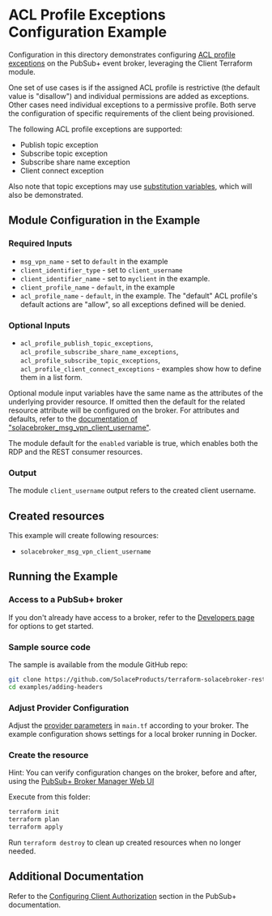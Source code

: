 # ACL Profile Exceptions Configuration Example

Configuration in this directory demonstrates configuring [ACL profile exceptions](https://docs.solace.com/Security/Managing-Access-Control-Lists.htm) on the PubSub+ event broker, leveraging the Client Terraform module.

One set of use cases is if the assigned ACL profile is restrictive (the default value is "disallow") and individual permissions are added as exceptions. Other cases need individual exceptions to a permissive profile. Both serve the configuration of specific requirements of the client being provisioned.

The following ACL profile exceptions are supported:
* Publish topic exception
* Subscribe topic exception
* Subscribe share name exception
* Client connect exception

Also note that topic exceptions may use [substitution variables](https://docs.solace.com/Security/Granting-Clients-Access.htm#Using), which will also be demonstrated.

## Module Configuration in the Example

### Required Inputs

* `msg_vpn_name` - set to `default` in the example
* `client_identifier_type` - set to `client_username`
* `client_identifier_name` - set to `myclient` in the example.
* `client_profile_name` - `default`, in the example
* `acl_profile_name` - `default`, in the example. The "default" ACL profile's default actions are "allow", so all exceptions defined will be denied.

### Optional Inputs

* `acl_profile_publish_topic_exceptions`, `acl_profile_subscribe_share_name_exceptions`, `acl_profile_subscribe_topic_exceptions`, `acl_profile_client_connect_exceptions` - examples show how to define them in a list form.

Optional module input variables have the same name as the attributes of the underlying provider resource. If omitted then the default for the related resource attribute will be configured on the broker. For attributes and defaults, refer to the [documentation of "solacebroker_msg_vpn_client_username"](https://registry.terraform.io/providers/SolaceProducts/solacebroker/latest/docs/resources/msg_vpn_client_username#optional).

The module default for the `enabled` variable is true, which enables both the RDP and the REST consumer resources.

### Output

The module `client_username` output refers to the created client username.

## Created resources

This example will create following resources:

* `solacebroker_msg_vpn_client_username`

## Running the Example

### Access to a PubSub+ broker

If you don't already have access to a broker, refer to the [Developers page](https://www.solace.dev/) for options to get started.

### Sample source code

The sample is available from the module GitHub repo:

```bash
git clone https://github.com/SolaceProducts/terraform-solacebroker-rest-delivery.git
cd examples/adding-headers
```

### Adjust Provider Configuration

Adjust the [provider parameters](https://registry.terraform.io/providers/SolaceProducts/solacebroker/latest/docs#schema) in `main.tf` according to your broker. The example configuration shows settings for a local broker running in Docker.

### Create the resource

Hint: You can verify configuration changes on the broker, before and after, using the [PubSub+ Broker Manager Web UI](https://docs.solace.com/Admin/Broker-Manager/PubSub-Manager-Overview.htm)

Execute from this folder:

```bash
terraform init
terraform plan
terraform apply
```

Run `terraform destroy` to clean up created resources when no longer needed.

## Additional Documentation

Refer to the [Configuring Client Authorization](https://docs.solace.com/Security/Configuring-Client-Authorization.htm) section in the PubSub+ documentation.
